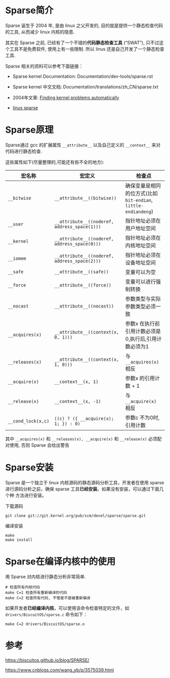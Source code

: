 
# Sparse简介

Sparse 诞生于 2004 年, 是由 linux 之父开发的, 目的就是提供一个静态检查代码 的工具, 从而减少 linux 内核的隐患. 

其实在 Sparse 之前, 已经有了一个不错的**代码静态检查工具** (“SWAT”), 只不过这个工具不是免费软件, 使用上有一些限制. 所以 linus 还是自己开发了一个静态检查工具. 

Sparse 相关的资料可以参考下面链接：

- Sparse kernel Documentation: Documentation/dev-tools/sparse.rst

- Sparse kernel 中文文档: Documentation/translations/zh_CN/sparse.txt

- 2004年文章: [Finding kernel problems automatically](https://lwn.net/Articles/87538/)

- [linus sparse](https://yarchive.net/comp/linux/sparse.html)

# Sparse原理

Sparse通过 gcc 的扩展属性 `__attribute__` 以及自己定义的 `__context__` 来对代码进行静态检查.

这些属性如下(尽量整理的,可能还有些不全的地方):

宏名称 | 宏定义 | 检查点
---------|----------|---------
`__bitwise` | `__attribute__((bitwise))` | 确保变量是相同的位方式(比如 `bit-endian`, `little-endiandeng`)
`__user` | `__attribute__((noderef, address_space(1)))` | 指针地址必须在用户地址空间
`__kernel` | `__attribute__((noderef, address_space(0)))` | 指针地址必须在内核地址空间
`__iomem` | `__attribute__((noderef, address_space(2)))` | 指针地址必须在设备地址空间
`__safe` | `__attribute__((safe))` | 变量可以为空
`__force` | `__attribute__((force))` | 变量可以进行强制转换
`__nocast` | `__attribute__((nocast))` | 参数类型与实际参数类型必须一致
`__acquires(x)` | `__attribute__((context(x, 0, 1)))` | 参数x 在执行前引用计数必须是0,执行后,引用计数必须为1
`__releases(x)` | `__attribute__((context(x, 1, 0)))` | 与 `__acquires(x)` 相反
`__acquire(x)` | `__context__(x, 1)` | 参数x 的引用计数 + 1
`__release(x)` | `__context__(x, -1)` | 与 `__acquire(x)` 相反
`__cond_lock(x,c)` | `((c) ? ({ __acquire(x); 1; }) : 0)` | 参数c 不为0时,引用计数 

其中 `__acquires(x)` 和 `__releases(x), __acquire(x)` 和 `__release(x)` 必须配对使用, 否则 Sparse 会给出警告

# Sparse安装

Sparse 是一个独立于 linux 内核源码的静态源码分析工具，开发者在使用 sparse 进行源码分析之前，确保 sparse 工具**已经安装**，如果没有安装，可以通过下面几个种 方法进行安装。

下载源码

```
git clone git://git.kernel.org/pub/scm/devel/sparse/sparse.git
```

编译安装

```
make
make install
```

# Sparse在编译内核中的使用

用 Sparse 对内核进行静态分析非常简单.

```
# 检查所有内核代码
make C=1 检查所有重新编译的代码
make C=2 检查所有代码, 不管是不是被重新编译
```

如果开发者**已经编译内核**，可以使用该命令检查特定的文件，如 `drivers/BiscuitOS/sparse.c` 命令如下：

```
make C=2 drivers/BiscuitOS/sparse.o
```


# 参考

https://biscuitos.github.io/blog/SPARSE/

https://www.cnblogs.com/wang_yb/p/3575039.html